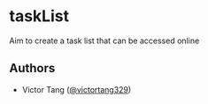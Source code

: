 # taskList

Aim to create a task list that can be accessed online

## Authors
* Victor Tang ([@victortang329](https://github.com/victortang329))